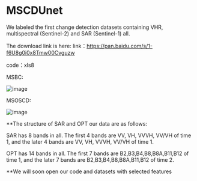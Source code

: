 # MSCDUnet
We labeled the first change detection datasets containing VHR, multispectral (Sentinel-2) and SAR (Sentinel-1) all.

The download link is here:
link：https://pan.baidu.com/s/1-f6U8g0i0x8Tmw00Cvguzw 

code：xls8 

MSBC:

![image](https://user-images.githubusercontent.com/93966845/172432466-46d7be4b-321e-439b-8391-5815b08eb0c5.png)


MSOSCD:

![image](https://user-images.githubusercontent.com/93966845/172000053-c7b7d9a2-bdc5-4f77-8963-1dee9cee40a9.png)


**The structure of SAR and OPT our data are as follows:

SAR has 8 bands in all. The first 4 bands are VV, VH, VVVH, VV/VH of time 1, and the later 4 bands are VV, VH, VVVH, VV/VH of time 1.

OPT has 14 bands in all. The first 7 bands are B2,B3,B4,B8,B8A,B11,B12 of time 1, and the later 7 bands are B2,B3,B4,B8,B8A,B11,B12 of time 2.


**We will soon open our code and datasets with selected features
